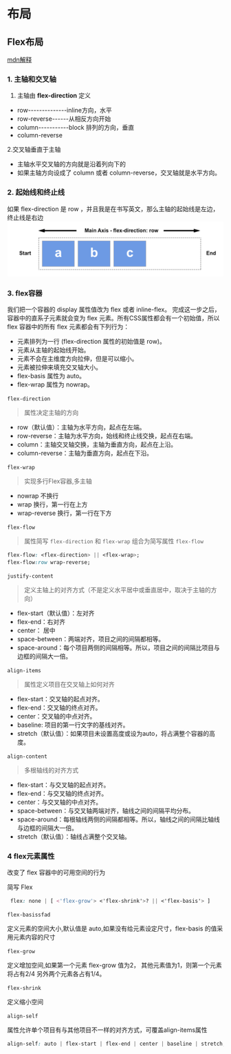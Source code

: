 <!--
 * @Author: xx
 * @Date: 2021-06-25 11:11:02
 * @LastEditors: 青峰
 * @LastEditTime: 2021-06-25 11:29:23
 * @FilePath: /vue-press/docs/css-doc/layout.md
-->

# 布局

## Flex布局

[mdn解释](https://developer.mozilla.org/zh-CN/docs/Web/CSS/CSS_Flexible_Box_Layout/Basic_Concepts_of_Flexbox)

### 1. 主轴和交叉轴

1. 主轴由 **flex-direction** 定义

- row--------------inline方向，水平
- row-reverse------从相反方向开始
- column-----------block 排列的方向，垂直
- column-reverse

2.交叉轴垂直于主轴

- 主轴水平交叉轴的方向就是沿着列向下的
- 如果主轴方向设成了 column 或者 column-reverse，交叉轴就是水平方向。

### 2. 起始线和终止线

如果 flex-direction 是 row ，并且我是在书写英文，那么主轴的起始线是左边，终止线是右边
![image](./assets/flex.png)

### 3. flex容器

我们把一个容器的 display 属性值改为 flex 或者 inline-flex。 完成这一步之后，容器中的直系子元素就会变为 flex 元素。所有CSS属性都会有一个初始值，所以 flex 容器中的所有 flex 元素都会有下列行为：

- 元素排列为一行 (flex-direction 属性的初始值是 row)。
- 元素从主轴的起始线开始。
- 元素不会在主维度方向拉伸，但是可以缩小。
- 元素被拉伸来填充交叉轴大小。
- flex-basis 属性为 auto。
- flex-wrap 属性为 nowrap。

```flex-direction```

> 属性决定主轴的方向

- row（默认值）：主轴为水平方向，起点在左端。
- row-reverse：主轴为水平方向，始线和终止线交换，起点在右端。
- column：主轴交叉轴交换，主轴为垂直方向，起点在上沿。
- column-reverse：主轴为垂直方向，起点在下沿。

```flex-wrap```

> 实现多行Flex容器,多主轴

- nowrap 不换行
- wrap 换行，第一行在上方
- wrap-reverse 换行，第一行在下方

```flex-flow```

> 属性简写 ``flex-direction`` 和 ```flex-wrap``` 组合为简写属性 ```flex-flow```

```css
flex-flow: <flex-direction> || <flex-wrap>;
flex-flow:row wrap-reverse;
```

```justify-content```

> 定义主轴上的对齐方式（不是定义水平居中或垂直居中，取决于主轴的方向）

- flex-start（默认值）：左对齐
- flex-end：右对齐
- center： 居中
- space-between：两端对齐，项目之间的间隔都相等。
- space-around：每个项目两侧的间隔相等。所以，项目之间的间隔比项目与边框的间隔大一倍。

```align-items```

> 属性定义项目在交叉轴上如何对齐

- flex-start：交叉轴的起点对齐。
- flex-end：交叉轴的终点对齐。
- center：交叉轴的中点对齐。
- baseline: 项目的第一行文字的基线对齐。
- stretch（默认值）：如果项目未设置高度或设为auto，将占满整个容器的高度。

```align-content```

> 多根轴线的对齐方式

- flex-start：与交叉轴的起点对齐。
- flex-end：与交叉轴的终点对齐。
- center：与交叉轴的中点对齐。
- space-between：与交叉轴两端对齐，轴线之间的间隔平均分布。
- space-around：每根轴线两侧的间隔都相等。所以，轴线之间的间隔比轴线与边框的间隔大一倍。
- stretch（默认值）：轴线占满整个交叉轴。

### 4 flex元素属性

改变了 flex 容器中的可用空间的行为

简写 Flex

```css
 flex: none | [ <'flex-grow'> <'flex-shrink'>? || <'flex-basis'> ]
```

```flex-basissfad```

定义元素的空间大小,默认值是 auto,如果没有给元素设定尺寸，flex-basis 的值采用元素内容的尺寸

```flex-grow```

定义增加空间,如果第一个元素 flex-grow 值为2， 其他元素值为1，则第一个元素将占有2/4 另外两个元素各占有1/4。

```flex-shrink```

定义缩小空间

```align-self```

属性允许单个项目有与其他项目不一样的对齐方式，可覆盖align-items属性

```css
align-self: auto | flex-start | flex-end | center | baseline | stretch;
```
